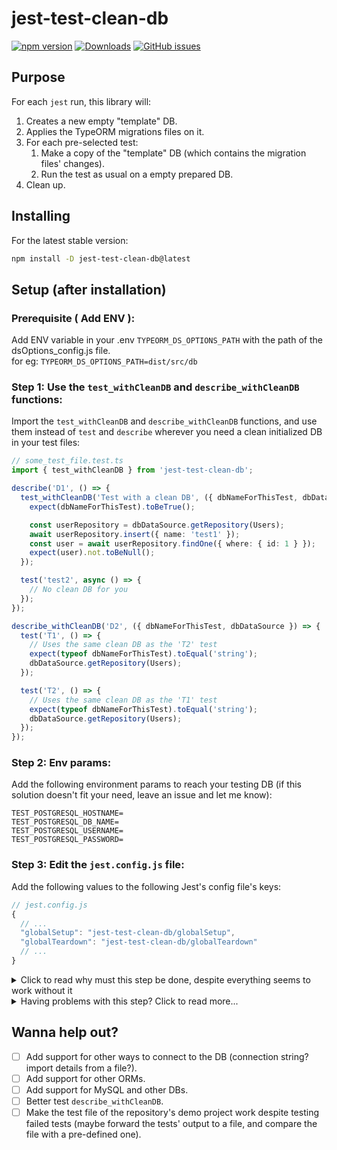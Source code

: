 <!-- spell-checker:ignore typeof -->

# jest-test-clean-db

[![npm version](https://badge.fury.io/js/jest-test-clean-db.svg)](https://badge.fury.io/js/jest-test-clean-db)
[![Downloads](https://img.shields.io/npm/dm/jest-test-clean-db.svg)](https://www.npmjs.com/package/jest-test-clean-db)
[![GitHub issues](https://img.shields.io/github/issues/Asaf-S/jest-test-clean-db)](https://github.com/Asaf-S/jest-test-clean-db/issues)

## Purpose
For each `jest` run, this library will:
1. Creates a new empty "template" DB.
1. Applies the TypeORM migrations files on it.
1. For each pre-selected test:
    1. Make a copy of the "template" DB (which contains the migration files' changes).
    1. Run the test as usual on a empty prepared DB.
1. Clean up.

## Installing

For the latest stable version:

```bash
npm install -D jest-test-clean-db@latest
```

## Setup (after installation)

### Prerequisite ( Add ENV ):
Add ENV variable in your .env `TYPEORM_DS_OPTIONS_PATH` with the path of the dsOptions_config.js file.   
for eg:  `TYPEORM_DS_OPTIONS_PATH=dist/src/db`

### Step 1: **Use the `test_withCleanDB` and `describe_withCleanDB` functions**:

Import the `test_withCleanDB` and `describe_withCleanDB` functions, and use them instead of `test` and `describe` wherever you need a clean initialized DB in your test files:

```typescript
// some_test_file.test.ts
import { test_withCleanDB } from 'jest-test-clean-db';

describe('D1', () => {
  test_withCleanDB('Test with a clean DB', ({ dbNameForThisTest, dbDataSource }) => {
    expect(dbNameForThisTest).toBeTrue();

    const userRepository = dbDataSource.getRepository(Users);
    await userRepository.insert({ name: 'test1' });
    const user = await userRepository.findOne({ where: { id: 1 } });
    expect(user).not.toBeNull();
  });

  test('test2', async () => {
    // No clean DB for you
  });
});

describe_withCleanDB('D2', ({ dbNameForThisTest, dbDataSource }) => {
  test('T1', () => {
    // Uses the same clean DB as the 'T2' test
    expect(typeof dbNameForThisTest).toEqual('string');
    dbDataSource.getRepository(Users);
  });

  test('T2', () => {
    // Uses the same clean DB as the 'T1' test
    expect(typeof dbNameForThisTest).toEqual('string');
    dbDataSource.getRepository(Users);
  });
});
```

### Step 2: **Env params**:

Add the following environment params to reach your testing DB (if this solution doesn't fit your need, leave an issue and let me know):

```JS
TEST_POSTGRESQL_HOSTNAME=
TEST_POSTGRESQL_DB_NAME=
TEST_POSTGRESQL_USERNAME=
TEST_POSTGRESQL_PASSWORD=
```

### Step 3: **Edit the `jest.config.js` file**:

Add the following values to the following Jest's config file's keys:

```javascript
// jest.config.js
{
  // ...
  "globalSetup": "jest-test-clean-db/globalSetup",
  "globalTeardown": "jest-test-clean-db/globalTeardown"
  // ...
}
```

<details>
  <summary>Click to read why must this step be done, despite everything seems to work without it</summary>

If you just use the functions `test_withCleanDB` and `describe_withCleanDB` - everything will seem to be working, however, 2 databases will be created per such test/describe (one will be used as a "template" and copy of it for the test - both will be created per test/describe created with the special functions), and also only one of them (the test database) will be deleted, while the "template" database will remain, which will cause the DB to be filled-up eventually and throw errors.
In order to avoid such behavior, and to cause everything to work as expected - you need to add the following values to the following Jest's config file's keys:

</details>
<details>
  <summary>Having problems with this step? Click to read more...</summary>

The `globalSetup` key accept only string, this is why you can't add an array as its value.

It means that this is not possible: `"globalSetup": ["./localGlobalSetupFile", "jest-test-clean-db/globalSetup"]`.

The way to get around it, is to add the following line as the first one in the existing file (`localGlobalSetupFile.js` in our example:
```js
// file: localGlobalSetupFile.js
import 'jest-test-clean-db/globalSetup';
```

This solves this error message:
```
Option "globalSetup" must be of type:
  string
but instead received:
  array
Example:
{
  "globalSetup": "setup.js"
}
Configuration Documentation:
https://jestjs.io/docs/configuration
```
</details>

## Wanna help out?

- [ ] Add support for other ways to connect to the DB (connection string? import details from a file?).
- [ ] Add support for other ORMs.
- [ ] Add support for MySQL and other DBs.
- [ ] Better test `describe_withCleanDB`.
- [ ] Make the test file of the repository's demo project work despite testing failed tests (maybe forward the tests' output to a file, and compare the file with a pre-defined one).

<!--
  TODO:
  1. Explain JEST_TEST_CLEAN_DB_DEBUG env param somewhere;
-->
